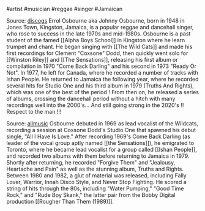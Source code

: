 #artist #musician #reggae #singer #Jamaican 

Source: [discogs](https://www.discogs.com/artist/65317-Johnny-Osbourne)
Errol Osbourne aka Johnny Osbourne, born in 1948 in Jones Town, Kingston, Jamaica, is a popular reggae and dancehall singer, who rose to success in the late 1970s and mid-1980s. Osbourne is a past student of the famed [[Alpha Boys School]] in Kingston where he learn trumpet and chant.
He began singing with [[The Wild Cats]] and made his first recordings for Clement "Coxsone" Dodd, then quickly went solo for [[Winston Riley]] and [[The Sensations]], releasing his first album or compilation in 1970 "Come Back Darling" and his second in 1973 "Ready Or Not". In 1977, he left for Canada, where he recorded a number of tracks with Ishan People. He returned to Jamaica the following year, where he recorded several hits for Studio One and his third album in 1979 (Truths And Rights), which was one of the best of the period !
From then on, he released a series of albums, crossing the dancehall period without a hitch with many recordings well into the 2000's...
And still going strong in the 2020's !!
Respect to the man !!!

Source: [allmusic](https://www.allmusic.com/artist/johnny-osbourne-mn0000248916/biography)
Osbourne debuted in 1969 as lead vocalist of the Wildcats, recording a session at Coxsone Dodd's Studio One that spawned his debut single, "All I Have Is Love." After recording 1969's Come Back Darling (as leader of the vocal group aptly named [[the Sensations]]), he emigrated to Toronto, where he became lead vocalist for a group called [[Ishan People]], and recorded two albums with them before returning to Jamaica in 1979. Shortly after returning, he recorded "Forgive Them" and "Jealousy, Heartache and Pain" as well as the stunning album, Truths and Rights. Between 1980 and 1982, a glut of material was released, including Fally Lover, Warrior, Innah Disco Style, and Never Stop Fighting. He scored a string of hits through the 80s, including "Water Pumping," "Good Time Rock," and "Rude Boy Skank," the latter pair from the Bobby Digital production [[Rougher Than Them (1989)]].